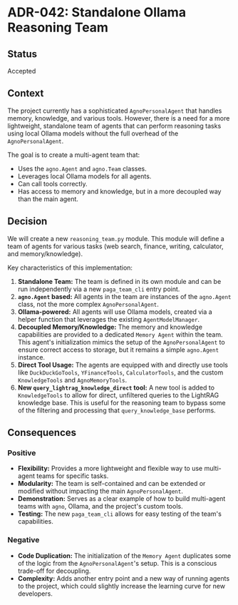 # ADR-042: Standalone Ollama Reasoning Team

## Status

Accepted

## Context

The project currently has a sophisticated `AgnoPersonalAgent` that handles memory, knowledge, and various tools. However, there is a need for a more lightweight, standalone team of agents that can perform reasoning tasks using local Ollama models without the full overhead of the `AgnoPersonalAgent`.

The goal is to create a multi-agent team that:
- Uses the `agno.Agent` and `agno.Team` classes.
- Leverages local Ollama models for all agents.
- Can call tools correctly.
- Has access to memory and knowledge, but in a more decoupled way than the main agent.

## Decision

We will create a new `reasoning_team.py` module. This module will define a team of agents for various tasks (web search, finance, writing, calculator, and memory/knowledge).

Key characteristics of this implementation:

1.  **Standalone Team:** The team is defined in its own module and can be run independently via a new `paga_team_cli` entry point.
2.  **`agno.Agent` based:** All agents in the team are instances of the `agno.Agent` class, not the more complex `AgnoPersonalAgent`.
3.  **Ollama-powered:** All agents will use Ollama models, created via a helper function that leverages the existing `AgentModelManager`.
4.  **Decoupled Memory/Knowledge:** The memory and knowledge capabilities are provided to a dedicated `Memory Agent` within the team. This agent's initialization mimics the setup of the `AgnoPersonalAgent` to ensure correct access to storage, but it remains a simple `agno.Agent` instance.
5.  **Direct Tool Usage:** The agents are equipped with and directly use tools like `DuckDuckGoTools`, `YFinanceTools`, `CalculatorTools`, and the custom `KnowledgeTools` and `AgnoMemoryTools`.
6.  **New `query_lightrag_knowledge_direct` tool:** A new tool is added to `KnowledgeTools` to allow for direct, unfiltered queries to the LightRAG knowledge base. This is useful for the reasoning team to bypass some of the filtering and processing that `query_knowledge_base` performs.

## Consequences

### Positive

- **Flexibility:** Provides a more lightweight and flexible way to use multi-agent teams for specific tasks.
- **Modularity:** The team is self-contained and can be extended or modified without impacting the main `AgnoPersonalAgent`.
- **Demonstration:** Serves as a clear example of how to build multi-agent teams with `agno`, Ollama, and the project's custom tools.
- **Testing:** The new `paga_team_cli` allows for easy testing of the team's capabilities.

### Negative

- **Code Duplication:** The initialization of the `Memory Agent` duplicates some of the logic from the `AgnoPersonalAgent`'s setup. This is a conscious trade-off for decoupling.
- **Complexity:** Adds another entry point and a new way of running agents to the project, which could slightly increase the learning curve for new developers.
